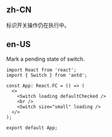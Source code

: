 ## zh-CN

标识开关操作仍在执行中。

## en-US

Mark a pending state of switch.
```tsx
import React from 'react';
import { Switch } from 'antd';

const App: React.FC = () => (
  <>
    <Switch loading defaultChecked />
    <br />
    <Switch size="small" loading />
  </>
);

export default App;
```
